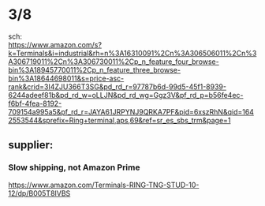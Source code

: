 # 3/8
sch:  
https://www.amazon.com/s?k=Terminals&i=industrial&rh=n%3A16310091%2Cn%3A306506011%2Cn%3A306719011%2Cn%3A306730011%2Cp_n_feature_four_browse-bin%3A18945770011%2Cp_n_feature_three_browse-bin%3A18644698011&s=price-asc-rank&crid=3I4ZJU366T3SG&pd_rd_r=97787b6d-99d5-45f1-8939-6244adeef81b&pd_rd_w=oLLJN&pd_rd_wg=Ggz3V&pf_rd_p=b56fe4ec-f6bf-4fea-8192-709154a995a5&pf_rd_r=JAYA61JRPYNJ9QRKA7PF&pid=6xszRhN&qid=1642553544&sprefix=Ring+terminal,aps,69&ref=sr_es_sbs_trm&page=1

## supplier:

### Slow shipping, not Amazon Prime
https://www.amazon.com/Terminals-RING-TNG-STUD-10-12/dp/B005T8IVBS
